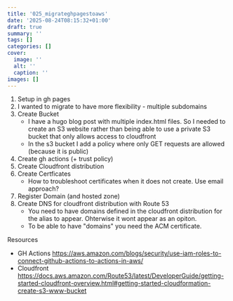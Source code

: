 ```yaml
---
title: '025_migrateghpagestoaws'
date: '2025-08-24T08:15:32+01:00'
draft: true 
summary: ''
tags: []
categories: []
cover:
  image: ''
  alt: ''
  caption: ''
images: []
---
```


1. Setup in gh pages
2. I wanted to migrate to have more flexibility - multiple subdomains 
3. Create Bucket
    - I have a hugo blog post with multiple index.html files. So I needed to create an S3 website rather than being able to use a private S3 bucket that only allows access to cloudfront
    - In the s3 bucket I add a policy where only GET requests are allowed (because it is public)
4. Create gh actions (+ trust policy)
5. Create Cloudfront distribution
6. Create Certficates
    - How to troubleshoot certificates when it does not create. Use email approach?
7. Register Domain (and hosted zone)
8. Create DNS for cloudfront distribution with Route 53
    - You need to have domains defined in the cloudfront distribution for the alias to appear. Ohterwise it wont appear as an opiton. 
    - To be able to have "domains" you need the ACM certificate.


Resources
- GH Actions https://aws.amazon.com/blogs/security/use-iam-roles-to-connect-github-actions-to-actions-in-aws/
- Cloudfront https://docs.aws.amazon.com/Route53/latest/DeveloperGuide/getting-started-cloudfront-overview.html#getting-started-cloudformation-create-s3-www-bucket
